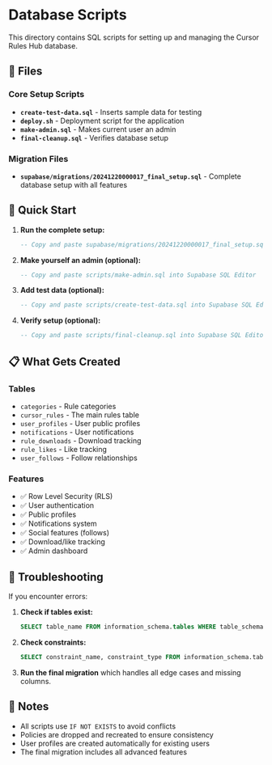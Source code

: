 # Database Scripts

This directory contains SQL scripts for setting up and managing the Cursor Rules Hub database.

## 📁 Files

### Core Setup Scripts

- **`create-test-data.sql`** - Inserts sample data for testing
- **`deploy.sh`** - Deployment script for the application
- **`make-admin.sql`** - Makes current user an admin
- **`final-cleanup.sql`** - Verifies database setup

### Migration Files

- **`supabase/migrations/20241220000017_final_setup.sql`** - Complete database setup with all features

## 🚀 Quick Start

1. **Run the complete setup:**
   ```sql
   -- Copy and paste supabase/migrations/20241220000017_final_setup.sql into Supabase SQL Editor
   ```

2. **Make yourself an admin (optional):**
   ```sql
   -- Copy and paste scripts/make-admin.sql into Supabase SQL Editor
   ```

3. **Add test data (optional):**
   ```sql
   -- Copy and paste scripts/create-test-data.sql into Supabase SQL Editor
   ```

4. **Verify setup (optional):**
   ```sql
   -- Copy and paste scripts/final-cleanup.sql into Supabase SQL Editor
   ```

## 📋 What Gets Created

### Tables
- `categories` - Rule categories
- `cursor_rules` - The main rules table
- `user_profiles` - User public profiles
- `notifications` - User notifications
- `rule_downloads` - Download tracking
- `rule_likes` - Like tracking
- `user_follows` - Follow relationships

### Features
- ✅ Row Level Security (RLS)
- ✅ User authentication
- ✅ Public profiles
- ✅ Notifications system
- ✅ Social features (follows)
- ✅ Download/like tracking
- ✅ Admin dashboard

## 🔧 Troubleshooting

If you encounter errors:

1. **Check if tables exist:**
   ```sql
   SELECT table_name FROM information_schema.tables WHERE table_schema = 'public';
   ```

2. **Check constraints:**
   ```sql
   SELECT constraint_name, constraint_type FROM information_schema.table_constraints WHERE table_name = 'user_profiles';
   ```

3. **Run the final migration** which handles all edge cases and missing columns.

## 📝 Notes

- All scripts use `IF NOT EXISTS` to avoid conflicts
- Policies are dropped and recreated to ensure consistency
- User profiles are created automatically for existing users
- The final migration includes all advanced features 